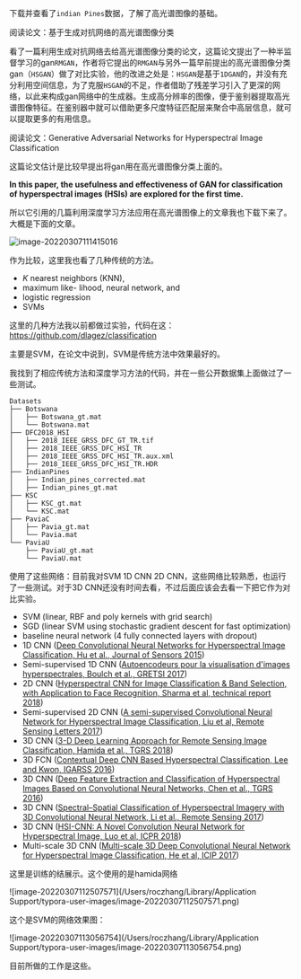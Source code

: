 下载并查看了`indian Pines`数据，了解了高光谱图像的基础。



阅读论文：基于生成对抗网络的高光谱图像分类

看了一篇利用生成对抗网络去给高光谱图像分类的论文，这篇论文提出了一种半监督学习的gan`RMGAN`，作者将它提出的`RMGAN`与另外一篇早前提出的高光谱图像分类gan（`HSGAN`）做了对比实验，他的改进之处是：`HSGAN`是基于`1DGAN`的，并没有充分利用空间信息，为了克服`HSGAN`的不足，作者借助了残差学习引入了更深的网络，以此来构成gan网络中的生成器。生成高分辨率的图像，便于鉴别器提取高光谱图像特征。在鉴别器中就可以借助更多尺度特征匹配层来聚合中高层信息，就可以提取更多的有用信息。



阅读论文：Generative Adversarial Networks for Hyperspectral Image Classification

这篇论文估计是比较早提出将gan用在高光谱图像分类上面的。

**In this paper, the usefulness and effectiveness of GAN for classification of hyperspectral images (HSIs) are explored for the first time.**

所以它引用的几篇利用深度学习方法应用在高光谱图像上的文章我也下载下来了。大概是下面的文章。

![image-20220307111415016](https://cdn.jsdelivr.net/gh/dlagez/img@master/image-20220307111415016.png)

作为比较，这里我也看了几种传统的方法。

- *K* nearest neighbors (KNN), 
- maximum like- lihood, neural network, and 
- logistic regression 
- SVMs

这里的几种方法我以前都做过实验，代码在这：https://github.com/dlagez/classification

主要是SVM，在论文中说到，SVM是传统方法中效果最好的。

我找到了相应传统方法和深度学习方法的代码，并在一些公开数据集上面做过了一些测试。

```
Datasets
├── Botswana
│   ├── Botswana_gt.mat
│   └── Botswana.mat
├── DFC2018_HSI
│   ├── 2018_IEEE_GRSS_DFC_GT_TR.tif
│   ├── 2018_IEEE_GRSS_DFC_HSI_TR
│   ├── 2018_IEEE_GRSS_DFC_HSI_TR.aux.xml
│   ├── 2018_IEEE_GRSS_DFC_HSI_TR.HDR
├── IndianPines
│   ├── Indian_pines_corrected.mat
│   ├── Indian_pines_gt.mat
├── KSC
│   ├── KSC_gt.mat
│   └── KSC.mat
├── PaviaC
│   ├── Pavia_gt.mat
│   └── Pavia.mat
└── PaviaU
    ├── PaviaU_gt.mat
    └── PaviaU.mat
```

使用了这些网络：目前我对SVM 1D CNN 2D CNN，这些网络比较熟悉，也运行了一些测试。对于3D CNN还没有时间去看，不过后面应该会去看一下把它作为对比实验。

- SVM (linear, RBF and poly kernels with grid search)
- SGD (linear SVM using stochastic gradient descent for fast optimization)
- baseline neural network (4 fully connected layers with dropout)
- 1D CNN ([Deep Convolutional Neural Networks for Hyperspectral Image Classification, Hu et al., Journal of Sensors 2015](https://www.hindawi.com/journals/js/2015/258619/))
- Semi-supervised 1D CNN ([Autoencodeurs pour la visualisation d'images hyperspectrales, Boulch et al., GRETSI 2017](https://delta-onera.github.io/publication/2017-GRETSI))
- 2D CNN ([Hyperspectral CNN for Image Classification & Band Selection, with Application to Face Recognition, Sharma et al, technical report 2018](https://lirias.kuleuven.be/bitstream/123456789/566754/1/4166_final.pdf))
- Semi-supervised 2D CNN ([A semi-supervised Convolutional Neural Network for Hyperspectral Image Classification, Liu et al, Remote Sensing Letters 2017](https://www.tandfonline.com/doi/abs/10.1080/2150704X.2017.1331053))
- 3D CNN ([3-D Deep Learning Approach for Remote Sensing Image Classification, Hamida et al., TGRS 2018](https://ieeexplore.ieee.org/stamp/stamp.jsp?arnumber=8344565))
- 3D FCN ([Contextual Deep CNN Based Hyperspectral Classification, Lee and Kwon, IGARSS 2016](https://arxiv.org/abs/1604.03519))
- 3D CNN ([Deep Feature Extraction and Classification of Hyperspectral Images Based on Convolutional Neural Networks, Chen et al., TGRS 2016](http://elib.dlr.de/106352/2/CNN.pdf))
- 3D CNN ([Spectral–Spatial Classification of Hyperspectral Imagery with 3D Convolutional Neural Network, Li et al., Remote Sensing 2017](http://www.mdpi.com/2072-4292/9/1/67))
- 3D CNN ([HSI-CNN: A Novel Convolution Neural Network for Hyperspectral Image, Luo et al, ICPR 2018](https://arxiv.org/abs/1802.10478))
- Multi-scale 3D CNN ([Multi-scale 3D Deep Convolutional Neural Network for Hyperspectral Image Classification, He et al, ICIP 2017](https://ieeexplore.ieee.org/document/8297014/))

这里是训练的结展示。这个使用的是hamida网络

![image-20220307112507571](/Users/roczhang/Library/Application Support/typora-user-images/image-20220307112507571.png)

这个是SVM的网络效果图：

![image-20220307113056754](/Users/roczhang/Library/Application Support/typora-user-images/image-20220307113056754.png)

目前所做的工作是这些。